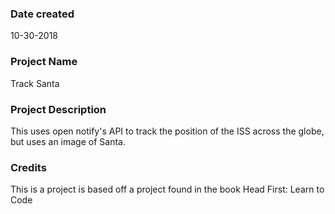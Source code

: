 ### Date created
10-30-2018


### Project Name
Track Santa


### Project Description
This uses open notify's API to track the position of the ISS across the globe, but uses an image of Santa.


### Credits
This is a project is based off a project found in the book Head First: Learn to Code
